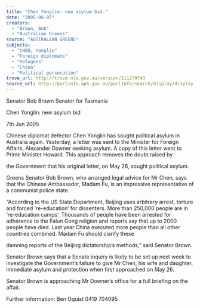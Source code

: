 ```yaml
---
title: "Chen Yonglin: new asylum bid."
date: "2005-06-07"
creators:
  - "Brown, Bob"
  - "Australian Greens"
source: "AUSTRALIAN GREENS"
subjects:
  - "CHEN, Yonglin"
  - "Foreign diplomats"
  - "Refugees"
  - "China"
  - "Political persecution"
trove_url: http://trove.nla.gov.au/version/211279743
source_url: http://parlinfo.aph.gov.au/parlInfo/search/display/display.w3p;query=Id%3A%22media/pressrel/YDAG6%22
---
```


 Senator Bob Brown   Senator for Tasmania  

 

 Chen Yonglin: new asylum bid 

 7th Jun 2005 

 Chinese diplomat defector Chen Yonglin has sought political asylum in  Australia again. Yesterday, a letter was sent to the Minister for Foreign  Affairs, Alexander Downer seeking asylum. A copy of this letter went  to Prime Minister Howard. This approach removes the doubt raised by 

 the Government that his original letter, on May 26, sought political  asylum.    

 Greens Senator Bob Brown, who arranged legal advice for Mr Chen,  says that the Chinese Ambassador, Madam Fu, is an impressive  representative of a communist police state. 

 

  “According to the US State Department, Beijing uses arbitrary arrest,  torture and forced ‘re-education’ for dissenters. More than 250,000  people are in ‘re-education camps’. Thousands of people have been  arrested for adherence to the Falun Gong religion and reports say that  up to 2000 people have died. Last year China executed more people  than all other countries combined. Madam Fu should clarify these 

 damning reports of the Beijing dictatorship’s methods,” said Senator  Brown.    

 Senator Brown says that a Senate inquiry is likely to be set up next  week to investigate the Government’s failure to give Mr Chen, his wife  and daughter, immediate asylum and protection when first approached  on May 26.    

 Senator Brown is approaching Mr Downer’s office for a full briefing on  the affair.    

 Further information:          Ben Oquist 0419 704095 

 


